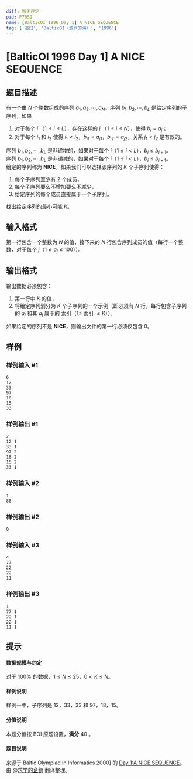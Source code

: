 ```yaml
---
diff: 暂无评定
pid: P7652
name: [BalticOI 1996 Day 1] A NICE SEQUENCE
tag: ['递归', 'BalticOI（波罗的海）', '1996']
---
```

# [BalticOI 1996 Day 1] A NICE SEQUENCE
## 题目描述

有一个由 $N$ 个整数组成的序列 $a_1,a_2, \cdots ,a_N$。序列 $b_1,b_2, \cdots ,b_L$ 是给定序列的子序列，如果  
1. 对于每个 $i$ （$1 \leq i \leq L$），存在这样的 $j$ （$1 \leq j \leq N$），使得 $b_i= a_j$；  
1. 对于每个 $i_1$ 和 $i_2$ 使得 $i_1 < i_2$，$b_{i1} = a_{j1}$，$b_{i2} = a_{j2}$，关系 $j_1 < j_2$ 是有效的。  

序列 $b_1,b_2, \cdots,b_L$ 是非递增的，如果对于每个 $i$（$1 \le i < L$），$b_i \le b_{i+1}$。  
序列 $b_1,b_2, \cdots,b_L$ 是非递减的，如果对于每个 $i$（$1 \le i < L$），$b_i \le b_{i+1}$。  
给定的序列称为 **NICE**，如果我们可以选择该序列的 $K$ 个子序列使得：  
1. 每个子序列至少有 $2$ 个成员，  
1. 每个子序列要么不增加要么不减少，  
1. 给定序列的每个成员直接属于一个子序列。  

找出给定序列的最小可能 $K$。
## 输入格式

第一行包含一个整数为 $N$ 的值，接下来的 $N$ 行包含序列成员的值（每行一个整数，对于每个 $j$（$1 \le a_j \le 100$））。
## 输出格式

输出数据必须包含：
1. 第一行中 $K$ 的值，  
1. 将给定序列划分为 $K$ 个子序列的一个示例（即必须有 $N$ 行，每行包含子序列的 $a_j$ 和其 $a_j$ 属于的 索引（$1 \le$ 索引 $\le K$））。  

如果给定的序列不是 **NICE**，则输出文件的第一行必须仅包含 $0$。
## 样例

### 样例输入 #1
```
6
12
33
97
18
15
33
```
### 样例输出 #1
```
2
12 1
33 1
97 2
18 2
15 2
33 1
```
### 样例输入 #2
```
1
88
```
### 样例输出 #2
```
0
```
### 样例输入 #3
```
4
77
22
22
11
```
### 样例输出 #3
```
1
77 1
22 1
22 1
11 1
```
## 提示

#### 数据规模与约定  
对于 $100 \%$ 的数据，$1 \le N \le 25$，$0 < K \le N$。
#### 样例说明  
样例一中，子序列是 $12，33，33$ 和  $97，18，15$。
#### 分值说明  
本题分值按 BOI 原题设置，**满分** $40$ 。
#### 题目说明  
来源于 Baltic Olympiad in Informatics 2000] 的 [Day 1:A NICE SEQUENCE](https://boi.cses.fi/files/boi1996_day1.pdf)。  
由 @[求学的企鹅](/user/271784) 翻译整理。

